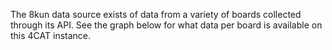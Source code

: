 The 8kun data source exists of data from a variety of boards collected through its API. See the graph below for what data per board is available on this 4CAT instance.